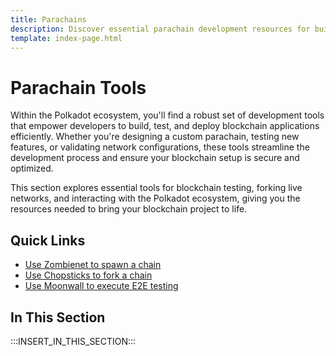 ```yaml
---
title: Parachains
description: Discover essential parachain development resources for building in the Polkadot ecosystem, highlighting tools to streamline your development process.
template: index-page.html
---
```


# Parachain Tools

Within the Polkadot ecosystem, you'll find a robust set of development tools that empower developers to build, test, and deploy blockchain applications efficiently. Whether you're designing a custom parachain, testing new features, or validating network configurations, these tools streamline the development process and ensure your blockchain setup is secure and optimized.

This section explores essential tools for blockchain testing, forking live networks, and interacting with the Polkadot ecosystem, giving you the resources needed to bring your blockchain project to life.

## Quick Links

- [Use Zombienet to spawn a chain](/develop/toolkit/parachains/spawn-chains/zombienet/get-started/)
- [Use Chopsticks to fork a chain](/develop/toolkit/parachains/fork-chains/chopsticks/get-started/)
- [Use Moonwall to execute E2E testing](/develop/toolkit/parachains/e2e-testing/moonwall/)

## In This Section

:::INSERT_IN_THIS_SECTION:::
